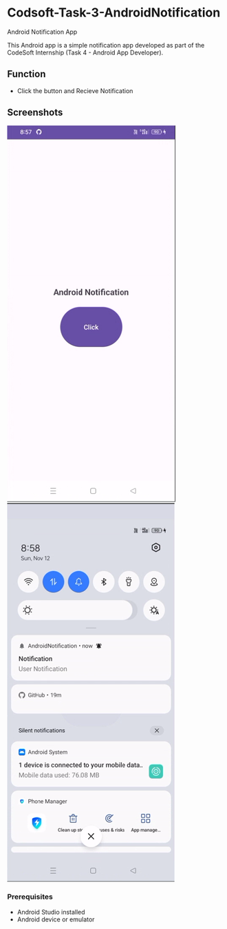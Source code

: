 # Codsoft-Task-3-AndroidNotification

 Android Notification App

This Android app is a simple notification app developed as part of the CodeSoft Internship (Task 4 - Android App Developer).

## Function

- Click the button and Recieve Notification

## Screenshots

![Screenshot 1](Task%204%20pic%201.png) ![Screenshot 2](Task%204%20pic%202.png)


### Prerequisites

- Android Studio installed
- Android device or emulator
